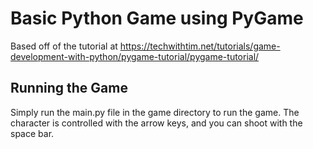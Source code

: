 Basic Python Game using PyGame
===

Based off of the tutorial at https://techwithtim.net/tutorials/game-development-with-python/pygame-tutorial/pygame-tutorial/

Running the Game 
---
Simply run the main.py file in the game directory to run the game.
The character is controlled with the arrow keys, and you can shoot with the space bar.
